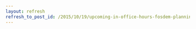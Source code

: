 ```yaml
---
layout: refresh
refresh_to_post_id: /2015/10/19/upcoming-in-office-hours-fosdem-planning-session
---
```


